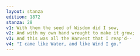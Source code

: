 ```yaml
---
layout: stanza
edition: 1872
stanza: 28
v1: With them the seed of Wisdom did I sow,
v2: And with my own hand wrought to make it grow;
v3: And this was all the Harvest that I reap'd--
v4: "I came like Water, and like Wind I go."
---
```

